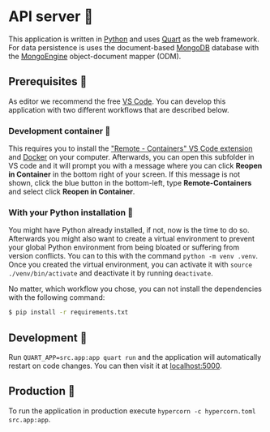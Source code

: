 # API server 🔌

This application is written in [Python](https://python.org/) and uses [Quart](https://pgjones.gitlab.io/quart/) as the web framework. For data persistence is uses the document-based [MongoDB](https://www.mongodb.com/try/download/community) database with the [MongoEngine](https://github.com/MongoEngine/mongoengine) object-document mapper (ODM).

## Prerequisites 🚧

As editor we recommend the free [VS Code](https://code.visualstudio.com/). You can develop this application with two different workflows that are described below.

### Development container 🐳

This requires you to install the ["Remote - Containers" VS Code extension](https://marketplace.visualstudio.com/items?itemName=ms-vscode-remote.remote-containers) and [Docker](https://docs.docker.com/get-docker/) on your computer. Afterwards, you can open this subfolder in VS code and it will prompt you with a message where you can click **Reopen in Container** in the bottom right of your screen. If this message is not shown, click the blue button in the bottom-left, type **Remote-Containers** and select click **Reopen in Container**.

### With your Python installation 🐍

You might have Python already installed, if not, now is the time to do so. Afterwards you might also want to create a virtual environment to prevent your global Python environment from being bloated or suffering from version conflicts. You can to this with the command `python -m venv .venv`. Once you created the virtual environment, you can activate it with `source ./venv/bin/activate` and deactivate it by running `deactivate`.

No matter, which workflow you chose, you can not install the dependencies with the following command:

```bash
$ pip install -r requirements.txt
```

## Development 🔧

Run `QUART_APP=src.app:app quart run` and the application will automatically restart on code changes. You can then visit it at [localhost:5000](http://localhost:5000/health).

## Production 🚀

To run the application in production execute `hypercorn -c hypercorn.toml src.app:app`.
